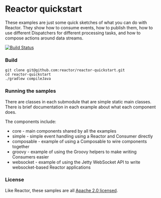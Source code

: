# Reactor quickstart

These examples are just some quick sketches of what you can do with Reactor. They show how to consume events, how to publish them, how to use different Dispatchers for different processing tasks, and how to compose actions around data streams.

[![Build Status](https://drone.io/github.com/reactor/reactor-quickstart/status.png)](https://drone.io/github.com/reactor/reactor-quickstart/latest)

### Build

    git clone git@github.com:reactor/reactor-quickstart.git
    cd reactor-quickstart
    ./gradlew compileJava

### Running the samples

There are classes in each submodule that are simple static main classes. There is brief documentation in each example about what each component does.

The components include:

* core - main components shared by all the examples
* simple - simple event handling using a Reactor and Consumer directly
* composable - example of using a Composable to wire components together
* groovy - example of using the Groovy helpers to make writing Consumers easier
* websocket - example of using the Jetty WebSocket API to write websocket-based Reactor applications

### License

Like Reactor, these samples are all [Apache 2.0 licensed](http://www.apache.org/licenses/LICENSE-2.0.html).
